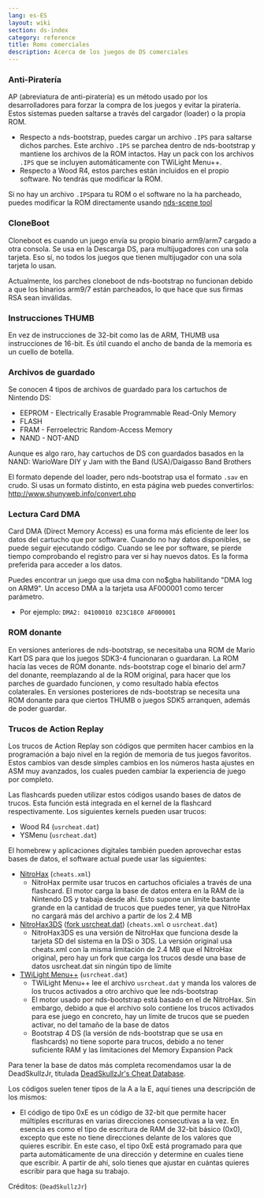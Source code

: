 ```yaml
---
lang: es-ES
layout: wiki
section: ds-index
category: reference
title: Roms comerciales
description: Acerca de los juegos de DS comerciales
---
```


### Anti-Piratería

AP (abreviatura de anti-piratería) es un método usado por los desarrolladores para forzar la compra de los juegos y evitar la piratería. Estos sistemas pueden saltarse a través del cargador (loader) o la propia ROM.

- Respecto a nds-bootstrap, puedes cargar un archivo `.IPS` para saltarse dichos parches. Este archivo `.IPS` se parchea dentro de nds-bootstrap y mantiene los archivos de la ROM intactos. Hay un pack con los archivos `.IPS` que se incluyen automáticamente con TWiLight Menu++.
- Respecto a Wood R4, estos parches están incluidos en el propio software. No tendrás que modificar la ROM.

Si no hay un archivo `.IPS`para tu ROM o el software no la ha parcheado, puedes modificar la ROM directamente usando [nds-scene tool](https://gbatemp.net/download/retrogamefan-nds-rom-tool-v1-0_b1215.35735/)

### CloneBoot

Cloneboot es cuando un juego envía su propio binario arm9/arm7 cargado a otra consola. Se usa en la Descarga DS, para multijugadores con una sola tarjeta. Eso sí, no todos los juegos que tienen multijugador con una sola tarjeta lo usan.

Actualmente, los parches cloneboot de nds-bootstrap no funcionan debido a que los binarios arm9/7 están parcheados, lo que hace que sus firmas RSA sean inválidas.

### Instrucciones THUMB
En vez de instrucciones de 32-bit como las de ARM, THUMB usa instrucciones de 16-bit. Es útil cuando el ancho de banda de la memoria es un cuello de botella.

### Archivos de guardado
Se conocen 4 tipos de archivos de guardado para los cartuchos de Nintendo DS:

- EEPROM - Electrically Erasable Programmable Read-Only Memory
- FLASH
- FRAM - Ferroelectric Random-Access Memory
- NAND - NOT-AND

Aunque es algo raro, hay cartuchos de DS con guardados basados en la NAND: WarioWare DIY y Jam with the Band (USA)/Daigasso Band Brothers

El formato depende del loader, pero nds-bootstrap usa el formato `.sav` en crudo. Si usas un formato distinto, en esta página web puedes convertirlos: http://www.shunyweb.info/convert.php

### Lectura Card DMA
Card DMA (Direct Memory Access) es una forma más eficiente de leer los datos del cartucho que por software. Cuando no hay datos disponibles, se puede seguir ejecutando código. Cuando se lee por software, se pierde tiempo comprobando el registro para ver si hay nuevos datos. Es la forma preferida para acceder a los datos.

Puedes encontrar un juego que usa dma con no$gba habilitando "DMA log on ARM9". Un acceso DMA a la tarjeta usa AF000001 como tercer parámetro.
- Por ejemplo: `DMA2: 04100010 023C18C0 AF000001`

### ROM donante

En versiones anteriores de nds-bootstrap, se necesitaba una ROM de Mario Kart DS para que los juegos SDK3-4 funcionaran o guardaran. La ROM hacía las veces de ROM donante. nds-bootstrap coge el binario del arm7 del donante, reemplazando al de la ROM original, para hacer que los parches de guardado funcionen, y como resultado había efectos colaterales. En versiones posteriores de nds-bootstrap se necesita una ROM donante para que ciertos THUMB o juegos SDK5 arranquen, además de poder guardar.

### Trucos de Action Replay

Los trucos de Action Replay son códigos que permiten hacer cambios en la programación a bajo nivel en la región de memoria de tus juegos favoritos. Estos cambios van desde simples cambios en los números hasta ajustes en ASM muy avanzados, los cuales pueden cambiar la experiencia de juego por completo.

Las flashcards pueden utilizar estos códigos usando bases de datos de trucos. Esta función está integrada en el kernel de la flashcard respectivamente. Los siguientes kernels pueden usar trucos:
- Wood R4 (`usrcheat.dat`)
- YSMenu (`usrcheat.dat`)

El homebrew y aplicaciones digitales también pueden aprovechar estas bases de datos, el software actual puede usar las siguientes:
- [NitroHax](https://www.chishm.com/NitroHax) (`cheats.xml`)
  - NitroHax permite usar trucos en cartuchos oficiales a través de una flashcard. El motor carga la base de datos entera en la RAM de la Nintendo DS y trabaja desde ahí. Esto supone un límite bastante grande en la cantidad de trucos que puedes tener, ya que NitroHax no cargará más del archivo a partir de los 2.4 MB
- [NitroHax3DS](https://github.com/ahezard/NitroHax3DS/releases) ([fork usrcheat.dat](https://github.com/Epicpkmn11/NitroHax3DS/releases)) (`cheats.xml` o `usrcheat.dat`)
  - NitroHax3DS es una versión de NitroHax que funciona desde la tarjeta SD del sistema en la DSi o 3DS. La versión original usa cheats.xml con la misma limitación de 2.4 MB que el NitroHax original, pero hay un fork que carga los trucos desde una base de datos usrcheat.dat sin ningún tipo de límite
- [TWiLight Menu++](https://github.com/DS-Homebrew/TWiLightMenu/releases) (`usrcheat.dat`)
  - TWiLight Menu++ lee el archivo `usrcheat.dat` y manda los valores de los trucos activados a otro archivo que lee nds-bootstrap
  - El motor usado por nds-bootstrap está basado en el de NitroHax. Sin embargo, debido a que el archivo solo contiene los trucos activados para ese juego en concreto, hay un límite de trucos que se pueden activar, no del tamaño de la base de datos
  - Bootstrap 4 DS (la versión de nds-bootstrap que se usa en flashcards) no tiene soporte para trucos, debido a no tener suficiente RAM y las limitaciones del Memory Expansion Pack

Para tener la base de datos más completa recomendamos usar la de DeadSkullzJr, titulada [DeadSkullzJr's Cheat Database](https://gbatemp.net/threads/deadskullzjrs-nds-cheat-databases.488711).

Los códigos suelen tener tipos de la A a la E, aquí tienes una descripción de los mismos:

- El código de tipo 0xE es un código de 32-bit que permite hacer múltiples escrituras en varias direcciones consecutivas a la vez. En esencia es como el tipo de escritura de RAM de 32-bit básico (0x0), excepto que este no tiene direcciones delante de los valores que quieres escribir. En este caso, el tipo 0xE está programado para que parta automáticamente de una dirección y determine en cuales tiene que escribir. A partir de ahí, solo tienes que ajustar en cuántas quieres escribir para que haga su trabajo.

Créditos: (`DeadSkullzJr`)
